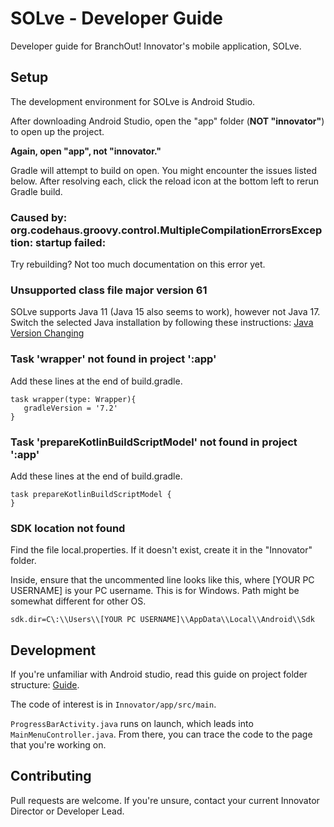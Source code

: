 # SOLve - Developer Guide

Developer guide for BranchOut! Innovator's mobile application, SOLve.

## Setup

The development environment for SOLve is Android Studio. 

After downloading Android Studio, open the "app" folder (**NOT "innovator"**) to open up the project.

**Again, open "app", not "innovator."**

Gradle will attempt to build on open. You might encounter the issues listed below. After resolving each, click the reload icon at the bottom left to rerun Gradle build.

### Caused by: org.codehaus.groovy.control.MultipleCompilationErrorsException: startup failed:
Try rebuilding? Not too much documentation on this error yet.

### Unsupported class file major version 61  
SOLve supports Java 11 (Java 15 also seems to work), however not Java 17. Switch the selected Java installation by following these instructions: [Java Version Changing](https://www.geeksforgeeks.org/how-to-set-java-sdk-path-in-android-studio)

### Task 'wrapper' not found in project ':app'
Add these lines at the end of build.gradle.
```
task wrapper(type: Wrapper){
   gradleVersion = '7.2'
}
```

### Task 'prepareKotlinBuildScriptModel' not found in project ':app'
Add these lines at the end of build.gradle.
```
task prepareKotlinBuildScriptModel {
}
```

### SDK location not found
Find the file local.properties. If it doesn't exist, create it in the "Innovator" folder. 

Inside, ensure that the uncommented line looks like this, where [YOUR PC USERNAME] is your PC username. This is for Windows. Path might be somewhat different for other OS. 
```
sdk.dir=C\:\\Users\\[YOUR PC USERNAME]\\AppData\\Local\\Android\\Sdk
```

## Development

If you're unfamiliar with Android studio, read this guide on project folder structure: [Guide](https://www.geeksforgeeks.org/android-project-folder-structure/).

The code of interest is in `Innovator/app/src/main`.

`ProgressBarActivity.java` runs on launch, which leads into `MainMenuController.java`. From there, you can trace the code to the page that you're working on. 

## Contributing

Pull requests are welcome. If you're unsure, contact your current Innovator Director or Developer Lead.
